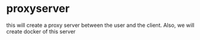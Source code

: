 # proxyserver
this will create a proxy server between the user and the client. Also, we will create docker of this server
